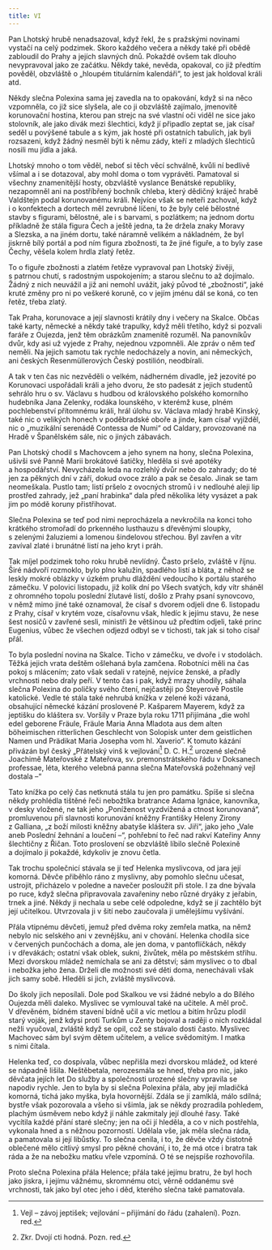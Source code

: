 ```yaml
---
title: VI
---
```


Pan Lhotský hrubě nenadsazoval, když řekl, že s pražskými novinami vystačí na celý podzimek. Skoro každého večera a někdy také při obědě zabloudil do Prahy a jejích slavných dnů. Pokaždé ovšem tak dlouho nevypravoval jako ze začátku. Někdy také, nevěda, opakoval, co již předtím pověděl, obzvláště o „hloupém titulárním kalendáři“, to jest jak holdoval králi atd.

Někdy slečna Polexina sama jej zavedla na to opakování, když si na něco vzpomněla, co již sice slyšela, ale co ji obzvláště zajímalo, jmenovitě korunovační hostina, kterou pan strejc na své vlastní oči viděl ne sice jako stolovník, ale jako divák mezi šlechtici, když jí připadlo zeptat se, jak císař seděl u povýšené tabule a s kým, jak hosté při ostatních tabulích, jak byli rozsazeni, když žádný nesměl býti k němu zády, kteří z mladých šlechticů nosili mu jídla a jaká.

Lhotský mnoho o tom věděl, neboť si těch věcí schválně, kvůli ní bedlivě všímal a i se dotazoval, aby mohl doma o tom vyprávěti. Pamatoval si všechny znamenitější hosty, obzvláště vyslance Benátské republiky, nezapomněl ani na postříbřený bochník chleba, který dědičný kráječ hrabě Valdštejn podal korunovanému králi. Nejvíce však se neteři zachoval, když i o konfektech a dortech měl zevrubné líčení, to že byly celé bělostné stavby s figurami, bělostné, ale i s barvami, s pozlátkem; na jednom dortu příkladně že stála figura Čech a ještě jedna, ta že držela znaky Moravy a Slezska, a na jiném dortu, také náramně velikém a nákladném, že byl jiskrně bílý portál a pod ním figura zbožnosti, ta že jiné figuře, a to byly zase Čechy, věšela kolem hrdla zlatý řetěz.

To o figuře zbožnosti a zlatém řetěze vypravoval pan Lhotský živěji, s patrnou chutí, s radostným uspokojením; a starou slečnu to až dojímalo. Žádný z nich neuvážil a již ani nemohl uvážit, jaký původ té „zbožnosti“, jaké kruté změny pro ni po veškeré koruně, co v jejím jménu dál se koná, co ten řetěz, třeba zlatý.

Tak Praha, korunovace a její slavnosti krátily dny i večery na Skalce. Občas také karty, německé a někdy také trapulky, když měli třetího, když si pozvali faráře z Oujezda, jenž těm obrázkům znamenitě rozuměl. Na panovníkův dvůr, kdy asi už vyjede z Prahy, nejednou vzpomněli. Ale zpráv o něm teď neměli. Na jejich samotu tak rychle nedocházely a novin, ani německých, ani českých Resenmüllerových Český postilión, neodbírali.

A tak v ten čas nic nezvěděli o velkém, nádherném divadle, jež jezovité po Korunovaci uspořádali králi a jeho dvoru, že sto padesát z jejich studentů sehrálo hru o sv. Václavu s hudbou od královského polského komorního hudebníka Jana Zelenky, rodáka lounského, v kterémž kuse, plném pochlebenství přítomnému králi, hrál úlohu sv. Václava mladý hrabě Kinský, také nic o velikých honech v poděbradské oboře a jinde, kam císař vyjížděl, nic o „muzikální serenádě Contessa de Numi“ od Caldary, provozované na Hradě v Španělském sále, nic o jiných zábavách.

Pan Lhotský chodil s Machovcem a jeho synem na hony, slečna Polexina, ušivši své Panně Marii brokátové šatičky, hleděla si své apotéky a hospodářství. Nevycházela leda na rozlehlý dvůr nebo do zahrady; do té jen za pěkných dní v září, dokud ovoce zrálo a pak se česalo. Jinak se tam neomeškala. Pustlo tam; listí pršelo z ovocných stromů i v nedlouhé aleji lip prostřed zahrady, jež „paní hrabinka“ dala před několika léty vysázet a pak jim po módě koruny přistřihovat.

Slečna Polexina se teď pod nimi neprocházela a nevkročila na konci toho krátkého stromořadí do prkenného lusthauzu s dřevěnými sloupky, s zelenými žaluziemi a lomenou šindelovou střechou. Byl zavřen a vítr zavíval zlaté i brunátné listí na jeho kryt i práh.

Tak míjel podzimek toho roku hrubě nevlídný. Často pršelo, zvláště v říjnu. Širé nádvoří rozmoklo, bylo plno kalužin, spadlého listí a bláta, z něhož se leskly mokré oblázky v úzkém pruhu dláždění vedoucího k portálu starého zámečku. V polovici listopadu, již kolik dní po Všech svatých, kdy vítr sháněl z ohromného topolu poslední žlutavé listí, došlo z Prahy psaní synovcovo, v němž mimo jiné také oznamoval, že císař s dvorem odjeli dne 6. listopadu z Prahy, císař v krytém voze, císařovnu však, hledíc k jejímu stavu, že nese šest nosičů v zavřené sesli, ministři že většinou už předtím odjeli, také princ Eugenius, vůbec že všechen odjezd odbyl se v tichosti, tak jak si toho císař přál.

To byla poslední novina na Skalce. Ticho v zámečku, ve dvoře i v stodolách. Těžká jejich vrata deštěm ošlehaná byla zamčena. Robotníci měli na čas pokoj s mlácením; zato však sedali v ratejně, nejvíce ženské, a přadly vrchnosti nebo draly peří. V tento čas i pak, když mrazy uhodily, sáhala slečna Polexina do poličky svého čtení, nejčastěji po Šteyerově Postile katolické. Vedle té stála také nehrubá knížka v zelené koži vázaná, obsahující německé kázání proslovené P. Kašparem Mayerem, když za jeptišku do kláštera sv. Voršily v Praze byla roku 1711 přijímána „die wohl edel geborene Fräule, Fräule Maria Anna Mladota aus dem alten böheimischen ritterlichen Geschlecht von Solopisk unter dem geistlichen Namen und Prädikat Maria Josepha vom hl. Xaverio“. K tomuto kázání přivázán byl český „Přátelský vinš k vejlování[^10] D. C. H.[^11] urozené slečně Joachimě Mateřovské z Mateřova, sv. premonstrátského řádu v Doksanech professae, léta, kterého velebná panna slečna Mateřovská požehnaný vejl dostala –“

Tato knížka po celý čas netknutá stála tu jen pro památku. Spíše si slečna někdy prohlédla tištěné řeči nebožtíka bratrance Adama Ignáce, kanovníka, v desky vložené, ne tak jeho „Poníženost vyzdvižená a ctnost korunovaná“, promluvenou při slavnosti korunování kněžny Františky Heleny Zirony z Galliana, „z boží milosti kněžny abatyše kláštera sv. Jiří“, jako jeho „Vale aneb Poslední žehnání a loučení –“, pohřební to řeč nad rakví Kateřiny Anny šlechtičny z Řičan. Toto proslovení se obzvláště líbilo slečně Polexině a dojímalo ji pokaždé, kdykoliv je znovu četla.

Tak trochu společnicí stávala se jí teď Helenka myslivcova, od jara její komorná. Děvče přiběhlo ráno z myslivny, aby pomohlo slečnu učesat, ustrojit, přicházelo v poledne a navečer posloužit při stole. I za dne bývala po ruce, když slečna připravovala zavařeniny nebo různé dryáky z jeřabin, trnek a jiné. Někdy ji nechala u sebe celé odpoledne, když se jí zachtělo být její učitelkou. Utvrzovala ji v šití nebo zaučovala ji umělejšímu vyšívání.

Přála vtipnému děvčeti, jemuž před dvěma roky zemřela matka, na němž nebylo nic selského ani v zevnějšku, ani v chování. Helenka chodila sice v červených punčochách a doma, ale jen doma, v pantoflíčkách, někdy i v dřevákách; ostatní však oblek, sukni, živůtek, měla po městském střihu. Mezi dvorskou mládež nemíchala se ani za dětství; sám myslivec o to dbal i nebožka jeho žena. Drželi dle možnosti své děti doma, nenechávali však jich samy sobě. Hleděli si jich, zvláště myslivcová.

Do školy jich neposílali. Dole pod Skalkou ve vsi žádné nebylo a do Bílého Oujezda měli daleko. Myslivec se vymlouval také na učitele. A měl proč. V dřevěném, bídném stavení bídně učil a víc metlou a bitím hrůzu plodil starý voják, jenž kdysi proti Turkům u Zenty bojoval a raději o nich rozkládal nežli vyučoval, zvláště když se opil, což se stávalo dosti často. Myslivec Machovec sám byl svým dětem učitelem, a velice svědomitým. I matka s nimi čítala.

Helenka teď, co dospívala, vůbec nepřišla mezi dvorskou mládež, od které se nápadně lišila. Neštěbetala, nerozesmála se hned, třeba pro nic, jako děvčata jejích let Do služby a společnosti urozené slečny vpravila se napodiv rychle. Jen to byla by si slečna Polexina přála, aby její mladičká komorná, tichá jako myška, byla hovornější. Zdála se jí zamlklá, málo sdílná; bystře však pozorovala a všeho si všimla, jak se někdy prozradila pohledem, plachým úsměvem nebo když jí náhle zakmitaly její dlouhé řasy. Také vycítila každé přání staré slečny; jen na oči jí hleděla, a co v nich postřehla, vykonala hned a s něžnou pozorností. Udělala vše, jak měla slečna ráda, a pamatovala si její libůstky. To slečna cenila, i to, že děvče vždy čistotně oblečené mělo citlivý smysl pro pěkné chování, i to, že má otce i bratra tak ráda a že na nebožku matku vřele vzpomíná. O té se nejspíše rozhovořila.

Proto slečna Polexina přála Helence; přála také jejímu bratru, že byl hoch jako jiskra, i jejímu vážnému, skromnému otci, věrně oddanému své vrchnosti, tak jako byl otec jeho i děd, kterého slečna také pamatovala.

[^10]: Vejl – závoj jeptišek; vejlování – přijímání do řádu (zahalení). Pozn. red.

[^11]: Zkr. Dvojí cti hodná. Pozn. red.
